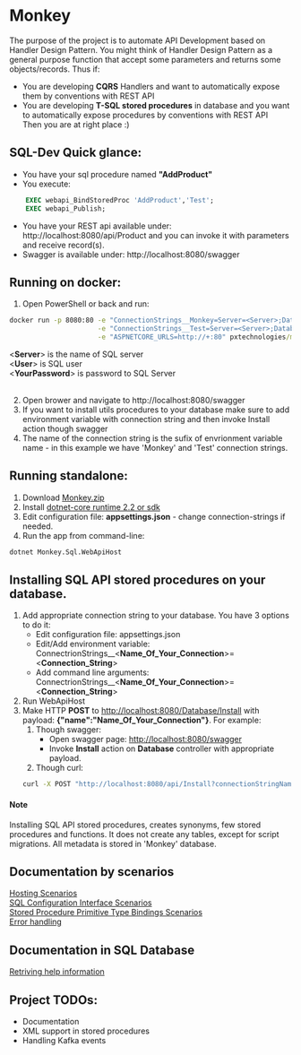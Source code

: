 # Monkey
The purpose of the project is to automate API Development based on Handler Design Pattern. You might think of Handler Design Pattern as a general purpose function that accept some parameters and returns some objects/records. Thus if:
* You are developing **CQRS** Handlers and want to automatically expose them by conventions with REST API 
* You are developing **T-SQL stored procedures** in database and you want to automatically expose procedures by conventions with REST API <br/>
Then you are at right place :)

## SQL-Dev Quick glance:
* You have your sql procedure named **"AddProduct"**
* You execute:
```sql
	EXEC webapi_BindStoredProc 'AddProduct','Test';
	EXEC webapi_Publish;
```
* You have your REST api available under: http://localhost:8080/api/Product and you can invoke it with parameters and receive record(s).
* Swagger is available under: http://localhost:8080/swagger

## Running on docker:
1. Open PowerShell or back and run:
```cmd
docker run -p 8080:80 -e "ConnectionStrings__Monkey=Server=<Server>;Database=Monkey;User=<User>;Password=<YourPassword>" \
					  -e "ConnectionStrings__Test=Server=<Server>;Database=Test;User=<User>;Password=<YourPassword>" \
					  -e "ASPNETCORE_URLS=http://+:80" pxtechnologies/monkey
```
   \<**Server**\> is the name of SQL server <br/>
   \<**User**\> is SQL user<br/>
   \<**YourPassword**\> is password to SQL Server<br/><br/>
	
2. Open brower and navigate to http://localhost:8080/swagger
3. If you want to install utils procedures to your database make sure to add environment variable with connection string and then invoke Install action though swagger
4. The name of the connection string is the sufix of envrionment variable name - in this example we have 'Monkey' and 'Test' connection strings.

## Running standalone:
1. Download [Monkey.zip](https://github.com/pxtechnologies/Monkey/blob/master/bundle/Monkey.Sql.WebApiHost.zip)
2. Install [dotnet-core runtime 2.2 or sdk](https://dotnet.microsoft.com/download)
3. Edit configuration file: **appsettings.json** - change connection-strings if needed.
4. Run the app from command-line:
```cmd
dotnet Monkey.Sql.WebApiHost
```

## Installing SQL API stored procedures on your database.
1. Add appropriate connection string to your database. You have 3 options to do it:
	- Edit configuration file: appsettings.json
	- Edit/Add environment variable: ConnectrionStrings__\<**Name_Of_Your_Connection**\>=\<**Connection_String**\>
	- Add command line arguments:  ConnectrionStrings__\<**Name_Of_Your_Connection**\>=\<**Connection_String**\>
2. Run WebApiHost
3. Make HTTP **POST** to [http://localhost:8080/Database/Install](http://localhost:8080/Database/Install) with payload: **{"name":"Name_Of_Your_Connection"}**. For example:
	1. Though swagger:
		- Open swagger page: [http://localhost:8080/swagger](http://localhost:8080/swagger) 
		- Invoke **Install** action on **Database** controller with appropriate payload.
	2. Though curl: 
	```cmd
	curl -X POST "http://localhost:8080/api/Install?connectionStringName=**Name_Of_Your_Connection**" -H "accept: application/json"
	```
#### Note
Installing SQL API stored procedures, creates synonyms, few stored procedures and functions. It does not create any tables, except for script migrations. All metadata is stored in 'Monkey' database.

## Documentation by scenarios
[Hosting Scenarios](https://github.com/pxtechnologies/Monkey/blob/master/src/Monkey/Docs/Bootstrapping.md)<br/>
[SQL Configuration Interface Scenarios](https://github.com/pxtechnologies/Monkey/blob/master/src/Monkey/Docs/SqlConfigurationInterface.md)<br/>
[Stored Procedure Primitive Type Bindings Scenarios](https://github.com/pxtechnologies/Monkey/blob/master/src/Monkey/Docs/PrimitiveInvocations.md)<br/>
[Error handling](https://github.com/pxtechnologies/Monkey/blob/master/src/Monkey/Docs/ErrorHandling.md)<br/>

## Documentation in SQL Database
[Retriving help information](https://github.com/pxtechnologies/Monkey/blob/master/src/Monkey/Docs/SqlHelp.md)

## Project TODOs:
* Documentation
* XML support in stored procedures
* Handling Kafka events
